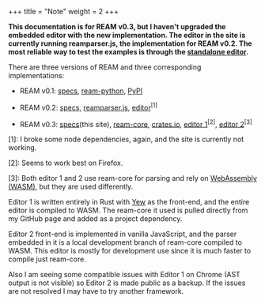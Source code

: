+++
title = "Note"
weight = 2
+++

**This documentation is for REAM v0.3,  but I haven't upgraded the embedded editor with the new implementation.
The editor in the site is currently running reamparser.js, the implementation for REAM v0.2.
The most reliable way to test the examples is through the [standalone editor](https://chmlee.github.io/ream-editor).**

There are three versions of REAM and three corresponding implementations:

- REAM v0.1:
[specs](https://github.com/chmlee/ream-lang),
[ream-python](https://github.com/chmlee/ream-python),
[PyPI](https://pypi.org/project/ream/)

- REAM v0.2:
[specs](https://chmlee.github.io/ream-doc-v2),
[reamparser.js](https://github.com/chmlee/reamparser.js),
[editor](https://chmlee.github.io/ream-editor-vue)<sup>[1]</sup>

- REAM v0.3:
[specs](/)(this site),
[ream-core](https://github.com/chmlee/ream-core),
[crates.io](https://crates.io/crates/ream),
[editor 1](https://chmlee.github.io/ream-editor)<sup>[2]</sup>,
[editor 2](https://chmlee.github.io/ream-wasm)<sup>[3]</sup>


[1]: I broke some node dependencies, again, and the site is currently not working.

[2]: Seems to work best on Firefox.

[3]: Both editor 1 and 2 use ream-core for parsing and rely on [WebAssembly (WASM)](https://webassembly.org/), but they are used differently.

Editor 1 is written entirely in Rust with [Yew](https://yew.rs) as the front-end, and the entire editor is compiled to WASM.
The ream-core it used is pulled directly from my GitHub page and added as a project dependency.

Editor 2 front-end is implemented in vanilla JavaScript, and the parser embedded in it is a local development branch of ream-core compiled to WASM.
This editor is mostly for development use since it is much faster to compile just ream-core.

Also I am seeing some compatible issues with Editor 1 on Chrome (AST output is not visible) so Editor 2 is made public as a backup.
If the issues are not resolved I may have to try another framework.

